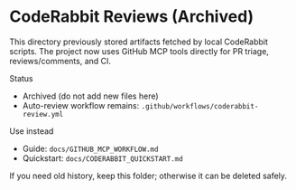 # CodeRabbit Reviews (Archived)

This directory previously stored artifacts fetched by local CodeRabbit scripts. The project now uses GitHub MCP tools directly for PR triage, reviews/comments, and CI.

Status
- Archived (do not add new files here)
- Auto-review workflow remains: `.github/workflows/coderabbit-review.yml`

Use instead
- Guide: `docs/GITHUB_MCP_WORKFLOW.md`
- Quickstart: `docs/CODERABBIT_QUICKSTART.md`

If you need old history, keep this folder; otherwise it can be deleted safely.
